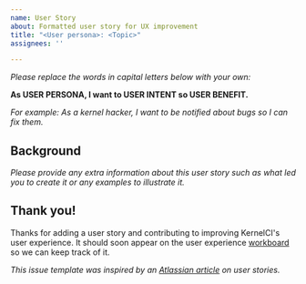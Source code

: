 ```yaml
---
name: User Story
about: Formatted user story for UX improvement
title: "<User persona>: <Topic>"
assignees: ''

---
```


*Please replace the words in capital letters below with your own:*

**As USER PERSONA, I want to USER INTENT so USER BENEFIT.**

*For example: As a kernel hacker, I want to be notified about bugs so I can fix them.*

## Background

*Please provide any extra information about this user story such as what led you to create it or any examples to illustrate it.*

## Thank you!

Thanks for adding a user story and contributing to improving KernelCI's user experience.  It should soon appear on the user experience [workboard](https://github.com/orgs/kernelci/projects/18/) so we can keep track of it.

*This issue template was inspired by an [Atlassian article](https://www.atlassian.com/agile/project-management/user-stories) on user stories.*
